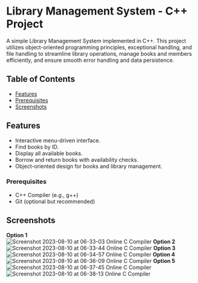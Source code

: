 # Library Management System - C++ Project


A simple Library Management System implemented in C++. This project utilizes object-oriented programming principles, exceptional handling, and file handling to streamline library operations, manage books and members efficiently, and ensure smooth error handling and data persistence.

## Table of Contents

- [Features](#features)
- [Prerequisites](#prerequisites)
- [Screenshots](#screenshots)
  

## Features

- Interactive menu-driven interface.
- Find books by ID.
- Display all available books.
- Borrow and return books with availability checks.
- Object-oriented design for books and library management.


### Prerequisites

- C++ Compiler (e.g., g++)
- Git (optional but recommended)

## Screenshots
<b>Option 1</b><br/>
![Screenshot 2023-08-10 at 06-33-03 Online C Compiler](https://github.com/mubashir05-beep/library_management_system/assets/100374421/1d222842-091b-401b-b1b1-96394a9eda7e)
<b>Option 2</b><br/>
![Screenshot 2023-08-10 at 06-33-44 Online C Compiler](https://github.com/mubashir05-beep/library_management_system/assets/100374421/f2584b0a-b2cc-484d-a047-92fe4cac9889)
<b>Option 3</b><br/>
![Screenshot 2023-08-10 at 06-34-57 Online C Compiler](https://github.com/mubashir05-beep/library_management_system/assets/100374421/2477b018-470d-4ec4-b38c-565f09eed32d)
<b>Option 4</b><br/>
![Screenshot 2023-08-10 at 06-36-09 Online C Compiler](https://github.com/mubashir05-beep/library_management_system/assets/100374421/1eecb9ac-bb19-422b-a35d-d30a159887f0)
<b>Option 5</b><br/>
![Screenshot 2023-08-10 at 06-37-45 Online C Compiler](https://github.com/mubashir05-beep/library_management_system/assets/100374421/e7717ef4-4179-4c80-b39a-12af127ddfd9)
![Screenshot 2023-08-10 at 06-38-13 Online C Compiler](https://github.com/mubashir05-beep/library_management_system/assets/100374421/1edfd267-55bf-4aab-8d52-7240ceea7144)







